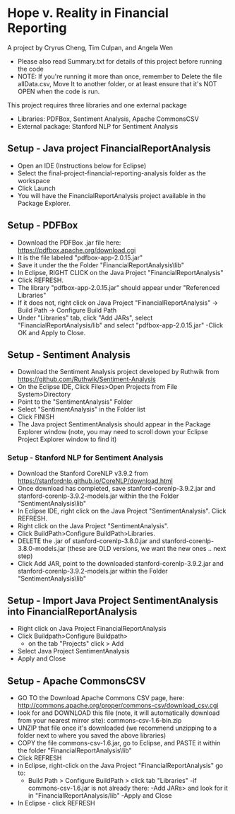 # Hope v. Reality in Financial Reporting
A project by Cryrus Cheng, Tim Culpan, and Angela Wen

- Please also read Summary.txt for details of this project before running the code
- NOTE: If you're running it more than once, remember to Delete the file allData.csv, Move It to another folder, or at least ensure that it's NOT OPEN when the code is run.

This project requires three libraries and one external package

- Libraries: PDFBox, Sentiment Analysis, Apache CommonsCSV
- External package: Stanford NLP for Sentiment Analysis

## Setup - Java project FinancialReportAnalysis
- Open an IDE (Instructions below for Eclipse)
- Select the final-project-financial-reporting-analysis folder as the workspace 
- Click Launch
- You will have the FinancialReportAnalysis project available in the Package Explorer.

## Setup - PDFBox 
- Download the PDFBox .jar file here: https://pdfbox.apache.org/download.cgi 
- It is the file labeled "pdfbox-app-2.0.15.jar"
- Save it under the the Folder "FinancialReportAnalysis\lib\"
- In Eclipse, RIGHT CLICK on the Java Project "FinancialReportAnalysis"
- Click REFRESH.
- The library "pdfbox-app-2.0.15.jar" should appear under "Referenced Libraries"
- If it does not, right click on Java Project "FinancialReportAnalysis" -> Build Path -> Configure Build Path
- Under "Libraries" tab, click "Add JARs", select "FinancialReportAnalysis/lib" and select "pdfbox-app-2.0.15.jar"
-Click OK and Apply to Close.

## Setup - Sentiment Analysis 
- Download the Sentiment Analysis project developed by Ruthwik from https://github.com/Ruthwik/Sentiment-Analysis
- On the Eclipse IDE, Click Files>Open Projects from File System>Directory
- Point to the "SentimentAnalysis" Folder
- Select "SentimentAnalysis" in the Folder list
- Click FINISH
- The Java project SentimentAnalysis should appear in the Package Explorer window (note, you may need to scroll down your Eclipse Project Explorer window to find it)

### Setup - Stanford NLP for Sentiment Analysis
- Download the Stanford CoreNLP v3.9.2 from https://stanfordnlp.github.io/CoreNLP/download.html
- Once download has completed, save stanford-corenlp-3.9.2.jar and stanford-corenlp-3.9.2-models.jar within the the Folder "SentimentAnalysis\lib\"
- In Eclipse IDE, right click on the Java Project "SentimentAnalysis". Click REFRESH.
- Right click on the Java Project "SentimentAnalysis". 
- Click BuildPath>Configure BuildPath>Libraries.
- DELETE the .jar of stanford-corenlp-3.8.0.jar and stanford-corenlp-3.8.0-models.jar (these are OLD versions, we want the new ones .. next step)
- Click Add JAR, point to the downloaded stanford-corenlp-3.9.2.jar and stanford-corenlp-3.9.2-models.jar within the Folder "SentimentAnalysis\lib\"

## Setup - Import Java Project SentimentAnalysis into FinancialReportAnalysis
- Right click on Java Project FinancialReportAnalysis
- Click Buildpath>Configure Buildpath>
	- on the tab "Projects" click > Add
- Select Java Project SentimentAnalysis
- Apply and Close

## Setup - Apache CommonsCSV 
- GO TO the Download Apache Commons CSV page, here:
http://commons.apache.org/proper/commons-csv/download_csv.cgi
- look for and DOWNLOAD this file (note, it will automatically download from your nearest mirror site): 
commons-csv-1.6-bin.zip
- UNZIP that file once it's downloaded (we recommend unzipping to a folder next to where you saved the above libraries)
- COPY the file commons-csv-1.6.jar, go to Eclipse, and PASTE it within the folder "FinancialReportAnalysis\lib\"
- Click REFRESH
- in Eclipse, right-click on the Java Project "FinancialReportAnalysis" go to:
	- Build Path > Configure BuildPath > 
	click tab "Libraries"
	-if commons-csv-1.6.jar is not already there:
		-Add JARs> and look for it in 			"FinancialReportAnalysis/lib" 
-Apply and Close
- In Eclipse - click REFRESH
 	

